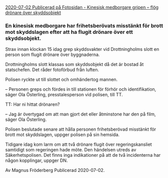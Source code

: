 [2020-07-02 Publicerad på Fotosidan - Kinesisk medborgare gripen – flög drönare över skyddsobjekt](https://www.fotosidan.se/cldoc/lagochratt/kinesisk-medborgare-gripen-flog-dronare-over.htm)

### En kinesisk medborgare har frihetsberövats misstänkt för brott mot skyddslagen efter att ha flugit drönare över ett skyddsobjekt.

Strax innan klockan 15 idag grep skyddsvakter vid Drottningholms slott en person som flugit drönare över byggnaderna. 

Drottningholms slott klassas som skyddsobjekt då det är bostad åt statschefen. Det råder fotoförbud från luften. 

Polisen ryckte ut till slottet och omhändertog mannen. 

– Personen greps och fördes in till stationen för förhör och identifikation, säger Ola Österling, presstalesperson vid polisen, till TT. 

TT: Har ni hittat drönaren? 

– Jag är övertygad om att man gjort det eller åtminstone har den på film, säger Ola Österling. 

Polisen beslutade senare att hålla personen frihetsberövad misstänkt för brott mot skyddslagen, uppger polisen på sin hemsida.  

Tidigare idag kom larm om att två drönare flugit över regeringskansliet samtidigt som regeringen hade möte. Den händelsen utreds av Säkerhetspolisen. Det finns inga indikationer på att de två incidenterna har någon kopplingar, uppger DN.


Av Magnus Fröderberg
Publicerad 2020-07-02.
